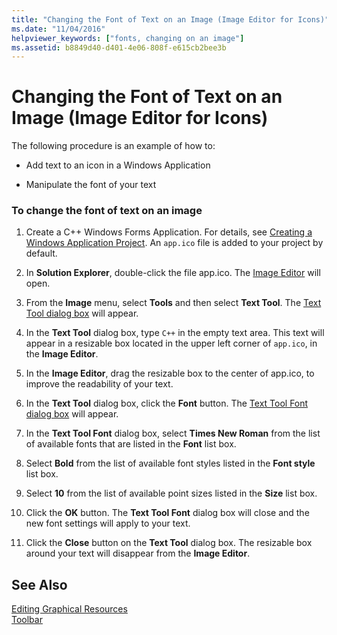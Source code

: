```yaml
---
title: "Changing the Font of Text on an Image (Image Editor for Icons)"
ms.date: "11/04/2016"
helpviewer_keywords: ["fonts, changing on an image"]
ms.assetid: b8849d40-d401-4e06-808f-e615cb2bee3b
---
```

# Changing the Font of Text on an Image (Image Editor for Icons)

The following procedure is an example of how to:

- Add text to an icon in a Windows Application

- Manipulate the font of your text

### To change the font of text on an image

1. Create a C++ Windows Forms Application. For details, see [Creating a Windows Application Project](/previous-versions/visualstudio/visual-studio-2010/42wc9kk5). An `app.ico` file is added to your project by default.

2. In **Solution Explorer**, double-click the file app.ico. The [Image Editor](../windows/image-editor-for-icons.md) will open.

3. From the **Image** menu, select **Tools** and then select **Text Tool**. The [Text Tool dialog box](../windows/text-tool-dialog-box-image-editor-for-icons.md) will appear.

4. In the **Text Tool** dialog box, type `C++` in the empty text area. This text will appear in a resizable box located in the upper left corner of `app.ico`, in the **Image Editor**.

5. In the **Image Editor**, drag the resizable box to the center of app.ico, to improve the readability of your text.

6. In the **Text Tool** dialog box, click the **Font** button. The [Text Tool Font dialog box](../windows/text-tool-font-dialog-box-image-editor-for-icons.md) will appear.

7. In the **Text Tool Font** dialog box, select **Times New Roman** from the list of available fonts that are listed in the **Font** list box.

8. Select **Bold** from the list of available font styles listed in the **Font style** list box.

9. Select **10** from the list of available point sizes listed in the **Size** list box.

10. Click the **OK** button. The **Text Tool Font** dialog box will close and the new font settings will apply to your text.

11. Click the **Close** button on the **Text Tool** dialog box. The resizable box around your text will disappear from the **Image Editor**.

## See Also

[Editing Graphical Resources](../windows/editing-graphical-resources-image-editor-for-icons.md)<br/>
[Toolbar](../windows/toolbar-image-editor-for-icons.md)